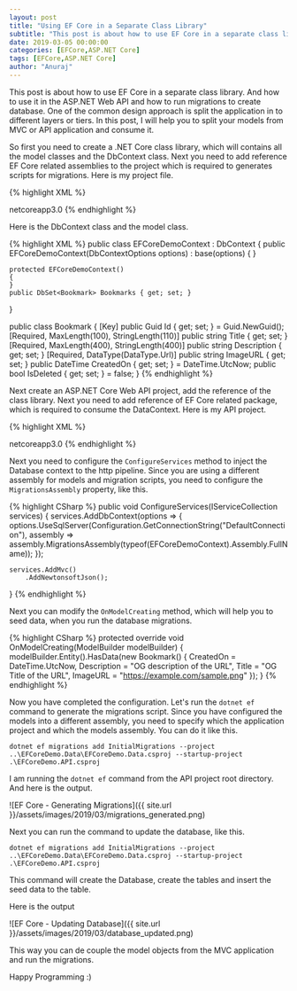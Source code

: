```yaml
---
layout: post
title: "Using EF Core in a Separate Class Library"
subtitle: "This post is about how to use EF Core in a separate class library. And how to use it in the ASP.NET Web API and how to run migrations to create database."
date: 2019-03-05 00:00:00
categories: [EFCore,ASP.NET Core]
tags: [EFCore,ASP.NET Core]
author: "Anuraj"
---
```

This post is about how to use EF Core in a separate class library. And how to use it in the ASP.NET Web API and how to run migrations to create database. One of the common design approach is split the application in to different layers or tiers. In this post, I will help you to split your models from MVC or API application and consume it.

So first you need to create a .NET Core class library, which will contains all the model classes and the DbContext class. Next you need to add reference EF Core related assemblies to the project which is required to generates scripts for migrations. Here is my project file.

{% highlight XML %}
<Project Sdk="Microsoft.NET.Sdk">

  <PropertyGroup>
    <TargetFramework>netcoreapp3.0</TargetFramework>
  </PropertyGroup>
  <ItemGroup>
    <PackageReference Include="Microsoft.EntityFrameworkCore" Version="3.0.0-preview.19074.3" />
    <PackageReference Include="Microsoft.EntityFrameworkCore.Relational" Version="3.0.0-preview.19074.3" />
    <PackageReference Include="Microsoft.EntityFrameworkCore.SqlServer" Version="3.0.0-preview.19074.3" />
  </ItemGroup>

</Project>
{% endhighlight %}

Here is the DbContext class and the model class.

{% highlight XML %}
public class EFCoreDemoContext : DbContext
{
    public EFCoreDemoContext(DbContextOptions options) 
      : base(options)
    {
    }

    protected EFCoreDemoContext()
    {
    }
    public DbSet<Bookmark> Bookmarks { get; set; }
}

public class Bookmark
{
    [Key]
    public Guid Id { get; set; } = Guid.NewGuid();
    [Required, MaxLength(100), StringLength(110)]
    public string Title { get; set; }
    [Required, MaxLength(400), StringLength(400)]
    public string Description { get; set; }
    [Required, DataType(DataType.Url)]
    public string ImageURL { get; set; }
    public DateTime CreatedOn { get; set; } = DateTime.UtcNow;
    public bool IsDeleted { get; set; } = false;
}
{% endhighlight %}

Next create an ASP.NET Core Web API project, add the reference of the class library. Next you need to add reference of EF Core related package, which is required to consume the DataContext. Here is my API project.

{% highlight XML %}
<Project Sdk="Microsoft.NET.Sdk.Web">

  <PropertyGroup>
    <TargetFramework>netcoreapp3.0</TargetFramework>
  </PropertyGroup>

  <ItemGroup>
    <PackageReference Include="Microsoft.AspNetCore.Mvc.NewtonsoftJson" Version="3.0.0-preview-19075-0444" />
    <PackageReference Include="Microsoft.EntityFrameworkCore.Design" Version="3.0.0-preview.19074.3" />
    <PackageReference Include="Microsoft.EntityFrameworkCore.SqlServer" Version="3.0.0-preview.19074.3" />
  </ItemGroup>

  <ItemGroup>
    <ProjectReference Include="..\EFCoreDemo.Data\EFCoreDemo.Data.csproj" />
  </ItemGroup>

</Project>
{% endhighlight %}

Next you need to configure the `ConfigureServices` method to inject the Database context to the http pipeline. Since you are using a different assembly for models and migration scripts, you need to configure the `MigrationsAssembly` property, like this.

{% highlight CSharp %}
public void ConfigureServices(IServiceCollection services)
{
    services.AddDbContext<EFCoreDemoContext>(options =>
    {
        options.UseSqlServer(Configuration.GetConnectionString("DefaultConnection"),
            assembly => assembly.MigrationsAssembly(typeof(EFCoreDemoContext).Assembly.FullName));
    });

    services.AddMvc()
        .AddNewtonsoftJson();
}
{% endhighlight %}

Next you can modify the `OnModelCreating` method, which will help you to seed data, when you run the database migrations.

{% highlight CSharp %}
protected override void OnModelCreating(ModelBuilder modelBuilder)
{
    modelBuilder.Entity<Bookmark>().HasData(new Bookmark()
    {
        CreatedOn = DateTime.UtcNow,
        Description = "OG description of the URL",
        Title = "OG Title of the URL",
        ImageURL = "https://example.com/sample.png"
    });
}
{% endhighlight %}

Now you have completed the configuration. Let's run the `dotnet ef` command to generate the migrations script. Since you have configured the models into a different assembly, you need to specify which the application project and which the models assembly. You can do it like this.

`dotnet ef migrations add InitialMigrations --project ..\EFCoreDemo.Data\EFCoreDemo.Data.csproj --startup-project .\EFCoreDemo.API.csproj`

I am running the `dotnet ef` command from the API project root directory. And here is the output.

![EF Core - Generating Migrations]({{ site.url }}/assets/images/2019/03/migrations_generated.png)

Next you can run the command to update the database, like this.

`dotnet ef migrations add InitialMigrations --project ..\EFCoreDemo.Data\EFCoreDemo.Data.csproj --startup-project .\EFCoreDemo.API.csproj`

This command will create the Database, create the tables and insert the seed data to the table.

Here is the output

![EF Core - Updating Database]({{ site.url }}/assets/images/2019/03/database_updated.png)

This way you can de couple the model objects from the MVC application and run the migrations.

Happy Programming :)
